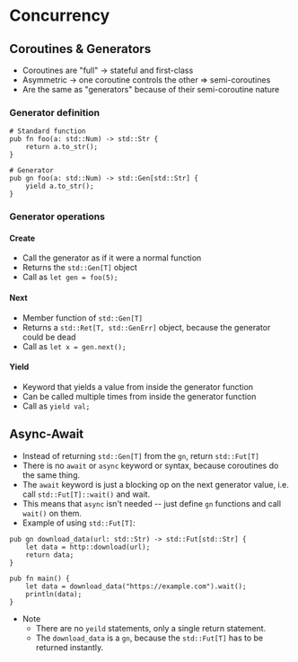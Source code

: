 # Concurrency
## Coroutines & Generators
- Coroutines are "full" -> stateful and first-class
- Asymmetric -> one coroutine controls the other => semi-coroutines
- Are the same as "generators" because of their semi-coroutine nature

### Generator definition
```s++
# Standard function
pub fn foo(a: std::Num) -> std::Str {
    return a.to_str();
}

# Generator
pub gn foo(a: std::Num) -> std::Gen[std::Str] {
    yield a.to_str();
}
```

### Generator operations
#### Create
- Call the generator as if it were a normal function
- Returns the `std::Gen[T]` object
- Call as `let gen = foo(5);`

#### Next
- Member function of `std::Gen[T]`
- Returns a `std::Ret[T, std::GenErr]` object, because the generator could be dead
- Call as `let x = gen.next();`

#### Yield
- Keyword that yields a value from inside the generator function
- Can be called multiple times from inside the generator function
- Call as `yield val;`


## Async-Await
- Instead of returning `std::Gen[T]` from the `gn`, return `std::Fut[T]`
- There is no `await` or `async` keyword or syntax, because coroutines do the same thing.
- The `await` keyword is just a blocking op on the next generator value, i.e. call `std::Fut[T]::wait()` and wait.
- This means that `async` isn't needed -- just define `gn` functions and call `wait()` on them.
- Example of using `std::Fut[T]`:
```s++
pub gn download_data(url: std::Str) -> std::Fut[std::Str] {
    let data = http::download(url);
    return data;
}

pub fn main() {
    let data = download_data("https://example.com").wait();
    println(data);
}
```
- Note
  - There are no `yeild` statements, only a single return statement.
  - The `download_data` is a `gn`, because the `std::Fut[T]` has to be returned instantly.

